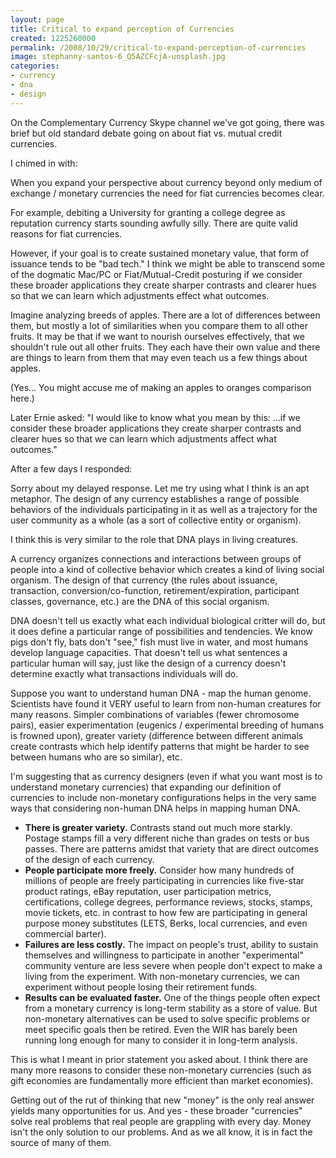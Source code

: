 ```yaml
---
layout: page
title: Critical to expand perception of Currencies
created: 1225260000
permalink: /2008/10/29/critical-to-expand-perception-of-currencies
image: stephanny-santos-6_Q5AZCFcjA-unsplash.jpg
categories:
- currency
- dna
- design
---
```

On the Complementary Currency Skype channel we've got going, there was brief but old standard debate going on about fiat vs. mutual credit currencies.

I chimed in with:

When you expand your perspective about currency beyond only medium of exchange / monetary currencies the need for fiat currencies becomes clear.

For example, debiting a University for granting a college degree as reputation currency starts sounding awfully silly. There are quite valid reasons for fiat currencies.

However, if your goal is to create sustained monetary value, that form of issuance tends to be "bad tech." I think we might be able to transcend some of the dogmatic Mac/PC or Fiat/Mutual-Credit posturing if we consider these broader applications they create sharper contrasts and clearer hues so that we can learn which adjustments effect what outcomes.

Imagine analyzing breeds of apples. There are a lot of differences between them, but mostly a lot of similarities when you compare them to all other fruits. It may be that if we want to nourish ourselves effectively, that we shouldn't rule out all other fruits. They each have their own value and there are things to learn from them that may even teach us a few things about apples.

(Yes… You might accuse me of making an apples to oranges comparison here.)

Later Ernie asked: "I would like to know what you mean by this: …if we consider these broader applications they create sharper contrasts and clearer hues so that we can learn which adjustments affect what outcomes."

After a few days I responded:

Sorry about my delayed response. Let me try using what I think is an apt metaphor. The design of any currency establishes a range of possible behaviors of the individuals participating in it as well as a trajectory for the user community as a whole (as a sort of collective entity or organism).

I think this is very similar to the role that DNA plays in living creatures.

A currency organizes connections and interactions between groups of people into a kind of collective behavior which creates a kind of living social organism. The design of that currency (the rules about issuance, transaction, conversion/co-function, retirement/expiration, participant classes, governance, etc.) are the DNA of this social organism.

DNA doesn't tell us exactly what each individual biological critter will do, but it does define a particular range of possibilities and tendencies. We know pigs don't fly, bats don't "see," fish must live in water, and most humans develop language capacities. That doesn't tell us what sentences a particular human will say, just like the design of a currency doesn't determine exactly what transactions individuals will do.

Suppose you want to understand human DNA - map the human genome. Scientists have found it VERY useful to learn from non-human creatures for many reasons. Simpler combinations of variables (fewer chromosome pairs), easier experimentation (eugenics / experimental breeding of humans is frowned upon), greater variety (difference between different animals create contrasts which help identify patterns that might be harder to see between humans who are so similar), etc.

I'm suggesting that as currency designers (even if what you want most is to understand monetary currencies) that expanding our definition of currencies to include non-monetary configurations helps in the very same ways that considering non-human DNA helps in mapping human DNA.

- **There is greater variety.** Contrasts stand out much more starkly. Postage stamps fill a very different niche than grades on tests or bus passes. There are patterns amidst that variety that are direct outcomes of the design of each currency.
- **People participate more freely.** Consider how many hundreds of millions of people are freely participating in currencies like five-star product ratings, eBay reputation, user participation metrics, certifications, college degrees, performance reviews, stocks, stamps, movie tickets, etc. in contrast to how few are participating in general purpose money substitutes (LETS, Berks, local currencies, and even commercial barter).
- **Failures are less costly.** The impact on people's trust, ability to sustain themselves and willingness to participate in another "experimental" community venture are less severe when people don't expect to make a living from the experiment. With non-monetary currencies, we can experiment without people losing their retirement funds.
- **Results can be evaluated faster.** One of the things people often expect from a monetary currency is long-term stability as a store of value. But non-monetary alternatives can be used to solve specific problems or meet specific goals then be retired. Even the WIR has barely been running long enough for many to consider it in long-term analysis.

This is what I meant in prior statement you asked about. I think there are many more reasons to consider these non-monetary currencies (such as gift economies are fundamentally more efficient than market economies).

Getting out of the rut of thinking that new "money" is the only real answer yields many opportunities for us. And yes - these broader "currencies" solve real problems that real people are grappling with every day. Money isn't the only solution to our problems. And as we all know, it is in fact the source of many of them.
